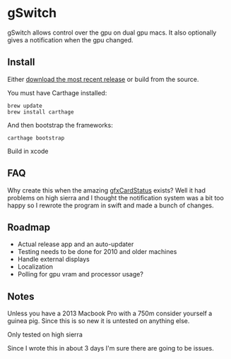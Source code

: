 # gSwitch

gSwitch allows control over the gpu on dual gpu macs. It also optionally gives a notification when the gpu changed.

## Install

Either [download the most recent release](https://codyschrank.github.io/gSwitch/) or build from the source.

You must have Carthage installed:

```
brew update
brew install carthage
```

And then bootstrap the frameworks:

```
carthage bootstrap
```

Build in xcode

## FAQ

Why create this when the amazing [gfxCardStatus](https://github.com/codykrieger/gfxCardStatus) exists? Well it had problems on high sierra and I thought the notification system was a bit too happy so I rewrote the program in swift and made a bunch of changes.

## Roadmap

*   Actual release app and an auto-updater
*   Testing needs to be done for 2010 and older machines
*   Handle external displays
*   Localization
*   Polling for gpu vram and processor usage?

## Notes

Unless you have a 2013 Macbook Pro with a 750m consider yourself a guinea pig. Since this is so new it is untested on anything else.

Only tested on high sierra

Since I wrote this in about 3 days I'm sure there are going to be issues.
